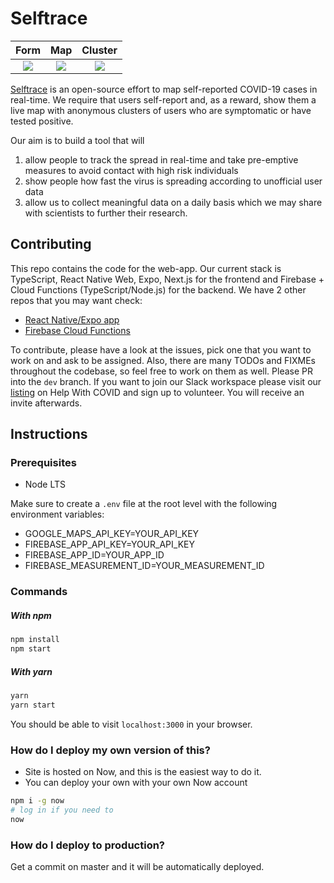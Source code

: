 # Selftrace

 |                 Form                 |                 Map                  |               Cluster                |
 | :----------------------------------: | :----------------------------------: | :----------------------------------: |
 | ![](https://i.imgur.com/ToSa9q8.png) | ![](https://i.imgur.com/ADvAbav.png) | ![](https://i.imgur.com/PpXVGYx.png) |

[Selftrace](https://selftrace.org) is an open-source effort to map self-reported COVID-19 cases in real-time. We require that users self-report and, as a reward, show them a live map with anonymous clusters of users who are symptomatic or have tested positive.

Our aim is to build a tool that will
1. allow people to track the spread in real-time and take pre-emptive measures to avoid contact with high risk individuals
2. show people how fast the virus is spreading according to unofficial user data
3. allow us to collect meaningful data on a daily basis which we may share with scientists to further their research.

## Contributing
This repo contains the code for the web-app. Our current stack is TypeScript, React Native Web, Expo, Next.js for the frontend and Firebase + Cloud Functions (TypeScript/Node.js) for the backend. We have 2 other repos that you may want check:
- [React Native/Expo app](https://github.com/kafkas/selftrace)
- [Firebase Cloud Functions](https://github.com/kafkas/selftrace-cloud)

To contribute, please have a look at the issues, pick one that you want to work on and ask to be assigned. Also, there are many TODOs and FIXMEs throughout the codebase, so feel free to work on them as well. Please PR into the `dev` branch. If you want to join our Slack workspace please visit our [listing](https://helpwithcovid.com/projects/81) on Help With COVID and sign up to volunteer. You will receive an invite afterwards.

## Instructions

### Prerequisites

- Node LTS

Make sure to create a `.env` file at the root level with the following environment variables:
- GOOGLE_MAPS_API_KEY=YOUR_API_KEY
- FIREBASE_APP_API_KEY=YOUR_API_KEY
- FIREBASE_APP_ID=YOUR_APP_ID
- FIREBASE_MEASUREMENT_ID=YOUR_MEASUREMENT_ID

### Commands

##### With npm

```sh
npm install
npm start
```

##### With yarn

```sh
yarn
yarn start
```

You should be able to visit `localhost:3000` in your browser.

### How do I deploy my own version of this?

- Site is hosted on Now, and this is the easiest way to do it.
- You can deploy your own with your own Now account

```sh
npm i -g now
# log in if you need to
now
```

### How do I deploy to production?

Get a commit on master and it will be automatically deployed.
